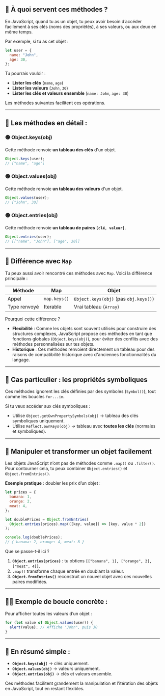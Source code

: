 ## 📌 À quoi servent ces méthodes ?

En JavaScript, quand tu as un objet, tu peux avoir besoin d’accéder facilement à ses clés (noms des propriétés), à ses valeurs, ou aux deux en même temps.

Par exemple, si tu as cet objet :

```js
let user = {
  name: "John",
  age: 30,
};
```

Tu pourrais vouloir :

- **Lister les clés** (`name`, `age`)
- **Lister les valeurs** (`John`, `30`)
- **Lister les clés et valeurs ensemble** (`name: John`, `age: 30`)

Les méthodes suivantes facilitent ces opérations.

---

## 📌 Les méthodes en détail :

### 🟢 Object.keys(obj)

Cette méthode renvoie **un tableau des clés** d'un objet.

```js
Object.keys(user);
// ["name", "age"]
```

### 🟢 Object.values(obj)

Cette méthode renvoie **un tableau des valeurs** d'un objet.

```js
Object.values(user);
// ["John", 30]
```

### 🟢 Object.entries(obj)

Cette méthode renvoie **un tableau de paires `[clé, valeur]`**.

```js
Object.entries(user);
// [["name", "John"], ["age", 30]]
```

---

## 📌 Différence avec `Map`

Tu peux aussi avoir rencontré ces méthodes avec `Map`. Voici la différence principale :

| Méthode      | Map          | Objet                                 |
| ------------ | ------------ | ------------------------------------- |
| Appel        | `map.keys()` | `Object.keys(obj)` (pas `obj.keys()`) |
| Type renvoyé | Iterable     | Vrai tableau (`Array`)                |

Pourquoi cette différence ?

- **Flexibilité** : Comme les objets sont souvent utilisés pour construire des structures complexes, JavaScript propose ces méthodes en tant que fonctions globales (`Object.keys(obj)`), pour éviter des conflits avec des méthodes personnalisées sur tes objets.
- **Historique** : Ces méthodes renvoient directement un tableau pour des raisons de compatibilité historique avec d'anciennes fonctionnalités du langage.

---

## 📌 Cas particulier : les propriétés symboliques

Ces méthodes ignorent les clés définies par des symboles (`Symbol()`), tout comme les boucles `for...in`.

Si tu veux accéder aux clés symboliques :

- Utilise `Object.getOwnPropertySymbols(obj)` → tableau des clés symboliques uniquement.
- Utilise `Reflect.ownKeys(obj)` → tableau avec **toutes les clés** (normales et symboliques).

---

## 📌 Manipuler et transformer un objet facilement

Les objets JavaScript n’ont pas de méthodes comme `.map()` ou `.filter()`. Pour contourner cela, tu peux combiner `Object.entries()` et `Object.fromEntries()`.

**Exemple pratique** : doubler les prix d’un objet :

```js
let prices = {
  banana: 1,
  orange: 2,
  meat: 4,
};

let doublePrices = Object.fromEntries(
  Object.entries(prices).map(([key, value]) => [key, value * 2])
);

console.log(doublePrices);
// { banana: 2, orange: 4, meat: 8 }
```

Que se passe-t-il ici ?

1. **`Object.entries(prices)`** : tu obtiens `[["banana", 1], ["orange", 2], ["meat", 4]]`.
2. `.map()` transforme chaque entrée en doublant la valeur.
3. **`Object.fromEntries()`** reconstruit un nouvel objet avec ces nouvelles paires modifiées.

---

## 🧑‍💻 Exemple de boucle concrète :

Pour afficher toutes les valeurs d’un objet :

```js
for (let value of Object.values(user)) {
  alert(value); // Affiche "John", puis 30
}
```

---

## 🎯 En résumé simple :

- **`Object.keys(obj)`** → clés uniquement.
- **`Object.values(obj)`** → valeurs uniquement.
- **`Object.entries(obj)`** → clés et valeurs ensemble.

Ces méthodes facilitent grandement la manipulation et l'itération des objets en JavaScript, tout en restant flexibles.
